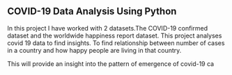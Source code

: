 ## COVID-19 Data Analysis Using Python

In this project I have worked with 2 datasets.The COVID-19 confirmed dataset and the worldwide happiness report dataset.
This project analyses covid 19 data to find insights. To find relationship between number of cases in a country and how happy people are living in that country.

This will provide an insight into the pattern of emergence of covid-19 ca
